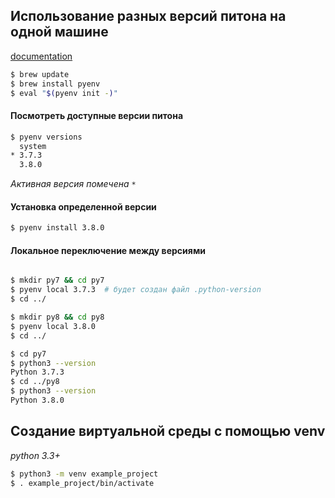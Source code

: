 
## Использование разных версий питона на одной машине

[documentation](https://github.com/pyenv/pyenv)

```bash
$ brew update
$ brew install pyenv
$ eval "$(pyenv init -)"
```

#### Посмотреть доступные версии питона

```bash
$ pyenv versions
  system
* 3.7.3
  3.8.0
```

*Активная версия помечена `*`*

#### Установка определенной версии

```bash
$ pyenv install 3.8.0
```

#### Локальное переключение между версиями

```bash

$ mkdir py7 && cd py7
$ pyenv local 3.7.3  # будет создан файл .python-version
$ cd ../

$ mkdir py8 && cd py8
$ pyenv local 3.8.0
$ cd ../

$ cd py7
$ python3 --version
Python 3.7.3
$ cd ../py8
$ python3 --version
Python 3.8.0

```

## Создание виртуальной среды с помощью venv

*python 3.3+*

```bash
$ python3 -m venv example_project
$ . example_project/bin/activate
```
